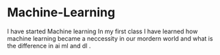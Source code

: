 # Machine-Learning
I have started Machine learning 
In my first class I have learned how machine learning became a neccessity in our mordern world and what is the difference in ai ml and dl .


